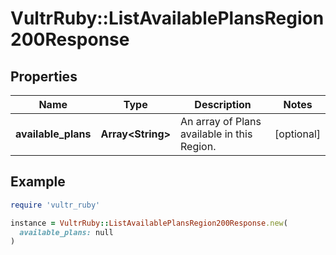 # VultrRuby::ListAvailablePlansRegion200Response

## Properties

| Name | Type | Description | Notes |
| ---- | ---- | ----------- | ----- |
| **available_plans** | **Array&lt;String&gt;** | An array of Plans available in this Region. | [optional] |

## Example

```ruby
require 'vultr_ruby'

instance = VultrRuby::ListAvailablePlansRegion200Response.new(
  available_plans: null
)
```

